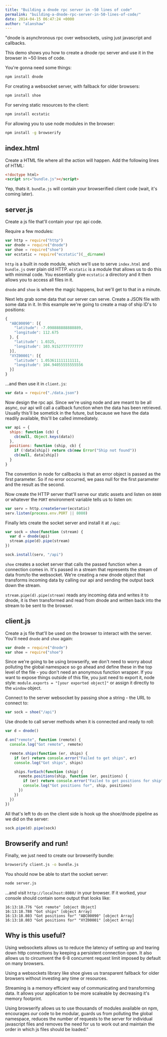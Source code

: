 ```yaml
---
title: "Building a dnode rpc server in ~50 lines of code"
permalink: "building-a-dnode-rpc-server-in-50-lines-of-code/"
date: 2014-04-15 06:47:24 +0000
author: "alanshaw"
---
```

"dnode is asynchronous rpc over websockets, using just javascript and callbacks.

This demo shows you how to create a dnode rpc server and use it in the browser in ~50 lines of code.

You're gonna need some things:

```sh
npm install dnode
```

For creating a websocket server, with fallback for older browsers:

```sh
npm install shoe
```

For serving static resources to the client:

```sh
npm install ecstatic
```

For allowing you to use node modules in the browser:

```sh
npm install -g browserify
```

index.html
---
Create a HTML file where all the action will happen. Add the following lines of HTML:

```html
<!doctype html>
<script src="bundle.js"></script>
```

Yep, thats it. `bundle.js` will contain your browserified client code (wait, it's coming later).

server.js
---
Create a js file that'll contain your rpc api code.

Require a few modules:

```js
var http = require("http")
var dnode = require("dnode")
var shoe = require("shoe")
var ecstatic = require("ecstatic")(__dirname)
```

`http` is a built in node module, which we'll use to serve `index.html` and `bundle.js` over plain old HTTP. `ecstatic` is a module that allows us to do this with minimal code. You essentially give `ecstatic` a directory and it then allows you to access all files in it.

`dnode` and `shoe` is where the magic happens, but we'll get to that in a minute.

Next lets grab some data that our server can serve. Create a JSON file with some data in it. In this example we're going to create a map of ship ID's to positions:

```js
{
  "ABC00090": [{
    "latitude": -7.098888888888889,
    "longitude": 112.675
  }, {
    "latitude": 1.0325,
    "longitude": 103.91527777777777
  }],
  "XYZ00001": [{
    "latitude": 1.053611111111111,
    "longitude": 104.94055555555556
  }]
}
```

...and then use it in `client.js`:

```js
var data = require("./data.json")
```

Now design the rpc api. Since we're using node and are meant to be all async, our api will call a callback function when the data has been retrieved. Usually this'll be sometick in the future, but because we have the data readily available, this'll be called immediately.

```js
var api = {
  ships: function (cb) {
    cb(null, Object.keys(data))
  },
  positions: function (ship, cb) {
    if (!data[ship]) return cb(new Error("Ship not found"))
    cb(null, data[ship])
  }
}
```

The convention in node for callbacks is that an error object is passed as the first parameter. So if no error occurred, we pass null for the first parameter and the result as the second.

Now create the HTTP server that'll serve our static assets and listen on `8080` or whatever the `PORT` environment variable tells us to listen on:

```js
var serv = http.createServer(ecstatic)
serv.listen(process.env.PORT || 8080)
```

Finally lets create the socket server and install it at `/api`:

```js
var sock = shoe(function (stream) {
  var d = dnode(api)
  stream.pipe(d).pipe(stream)
})

sock.install(serv, "/api")
```

`shoe` creates a socket server that calls the passed function when a connection comes in. It's passed in a stream that represents the stream of data from/to the websocket. We're creating a new dnode object that transforms incoming data by calling our api and sending the output back down the stream.

`stream.pipe(d).pipe(stream)` reads any incoming data and writes it to dnode, it is then transformed and read from dnode and written back into the stream to be sent to the browser.

client.js
---
Create a js file that'll be used on the browser to interact with the server. You'll need `dnode` and `shoe` again:

```js
var dnode = require("dnode")
var shoe = require("shoe")
```

Since we're going to be using browserify, we don't need to worry about polluting the global namespace so go ahead and define these in the top level of the file - you don't need an anonymous function wrapper. If you want to expose things outside of this file, you just need to export it, node style: `module.exports = "[your exported object]"` or assign it directly to the `window` object.

Connect to the server websocket by passing shoe a string - the URL to connect to:

```js
var sock = shoe("/api")
```

Use dnode to call server methods when it is connected and ready to roll:

```js
var d = dnode()

d.on("remote", function (remote) {
  console.log("Got remote", remote)

  remote.ships(function (er, ships) {
    if (er) return console.error("Failed to get ships", er)
    console.log("Got ships", ships)

    ships.forEach(function (ship) {
      remote.positions(ship, function (er, positions) {
        if (er) return console.error("Failed to get positions for ship", ship, er)
        console.log("Got positions for", ship, positions)
      })
    })
  })
})
```

All that's left to do on the client side is hook up the shoe/dnode pipeline as we did on the server:

```js
sock.pipe(d).pipe(sock)
```

Browserify and run!
---
Finally, we just need to create our browserify bundle:

```sh
browserify client.js -o bundle.js
```

You should now be able to start the socket server:

```sh
node server.js
```

...and visit `http://localhost:8080/` in your browser. If it worked, your console should contain some output that looks like:

```
16:13:18.776 "Got remote" [object Object]
16:13:18.788 "Got ships" [object Array]
16:13:18.803 "Got positions for" "ABC00090" [object Array]
16:13:18.803 "Got positions for" "XYZ00001" [object Array]
```

Why is this useful?
---
Using websockets allows us to reduce the latency of setting up and tearing down http connections by keeping a persistent connection open. It also allows us to circumvent the 6-8 concurrent request limit imposed by default on many browsers.

Using a websockets library like shoe gives us transparent fallback for older browsers without investing any time or resources.

Streaming is a memory efficient way of communicating and transforming data. It allows your application to be more scaleable by decreasing it's memory footprint.

Using browserify allows us to use thousands of modules available on npm, encourages _our_ code to be modular, guards us from polluting the global namespace, reduces the number of requests to the server for individual javascript files and removes the need for us to work out and maintain the order in which js files should be loaded."
